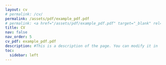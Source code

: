 ```yaml
---
layout: cv
# permalink: /cv/
permalink: /assets/pdf/example_pdf.pdf
# permalink: <a href="/assets/pdf/example_pdf.pdf" target="_blank" rel="noopener noreferrer"></a>
title: CV
nav: false
nav_order: 5
cv_pdf: example_pdf.pdf
description: #This is a description of the page. You can modify it in '_pages/cv.md'. You can also change or remove the top pdf download button.
toc:
  sidebar: left
---
```

